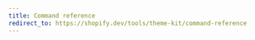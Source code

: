 ```yaml
---
title: Command reference
redirect_to: https://shopify.dev/tools/theme-kit/command-reference
---
```

